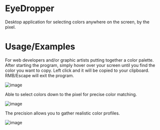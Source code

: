# EyeDropper
Desktop application for selecting colors anywhere on the screen, by the pixel.

# Usage/Examples
For web developers and/or graphic artists putting together a color palette.
After starting the program, simply hover over your screen until you find the color you want to copy. Left click and it will be copied to your clipboard. RMB/Escape will exit the program.

![image](https://github.com/SumoNulled/eyedropper/assets/46579169/0b6fd099-55bf-46eb-a380-8d134ef7b527)

Able to select colors down to the pixel for precise color matching.

![image](https://github.com/SumoNulled/eyedropper/assets/46579169/72d006c0-4110-41cd-b2e4-d78393d5d2f7)

The precision allows you to gather realistic color profiles.

![image](https://github.com/SumoNulled/eyedropper/assets/46579169/0bb6ca2d-9dbd-45d5-973b-a524a0c52d80)



